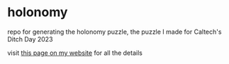 # holonomy

repo for generating the holonomy puzzle, the puzzle I made for Caltech's Ditch Day 2023

visit [this page on my website](https://axelgogoi.weebly.com/holonomy.html) for all the details